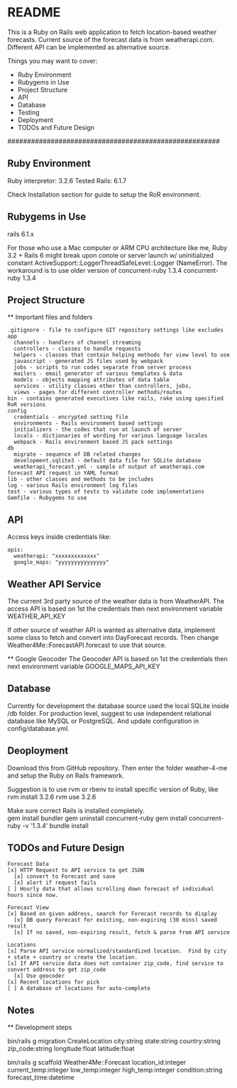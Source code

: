 # README

This is a Ruby on Rails web application to fetch location-based weather forecasts.  Current source of the forecast data is from weatherapi.com.  Different API can be implemented as alternative source.

Things you may want to cover:
* Ruby Environment
* Rubygems in Use
* Project Structure
* API
* Database
* Testing
* Deployment
* TODOs and Future Design

######################################################

## Ruby Environment
Ruby interpretor: 3.2.6 Tested
Rails: 6.1.7

Check Installation section for guide to setup the RoR environment.

## Rubygems in Use
rails 6.1.x

For those who use a Mac computer or ARM CPU architecture like me, 
Ruby 3.2 + Rails 6 might break upon conole or server launch w/ 
uninitialized constant ActiveSupport::LoggerThreadSafeLevel::Logger (NameError).
The workaround is to use older version of concurrent-ruby 1.3.4
concurrent-ruby 1.3.4

## Project Structure
** Important files and folders

```
.gitignore - file to configure GIT repository settings like excludes
app
  channels - handlers of channel streaming 
  controllers - classes to handle requests
  helpers - classes that contain helping methods for view level to use
  javascript - generated JS files used by webpack 
  jobs - scripts to run codes separate from server process
  mailers - email generator of various templates & data
  models - objects mapping attributes of data table
  services - utility classes other than controllers, jobs,
  views - pages for different controller methods/routes
bin - contains generated executives like rails, rake using specified RoR versions
config
  credentials - encrypted setting file
  environments - Rails environment based settings
  initializers - the codes that run at launch of server
  locals - dictionaries of wording for various language locales
  webpack - Rails environment based JS pack settings
db
  migrate - sequence of DB related changes
  development.sqlite3 - default data file for SQLite database
  weatherapi_forecast.yml - sample of output of weatherapi.com forecast API request in YAML format
lib - other classes and methods to be includes
log - various Rails environment log files
test - various types of tests to validate code implementations
Gemfile - Rubygems to use
```

## API

Access keys inside credentials like:
```
apis:
  weatherapi: "xxxxxxxxxxxxx"
  google_maps: "yyyyyyyyyyyyyyy"
```

## Weather API Service
The current 3rd party source of the weather data is from WeatherAPI.  The access API is based on
1st the credentials then next environment variable WEATHER_API_KEY

If other source of weather API is wanted as alternative data, implement some class to fetch and 
convert into DayForecast records.  Then change Weather4Me::ForecastAPI.forecast to use that source.

** Google Geocoder
The Geocoder API is based on 1st the credentials then next environment variable GOOGLE_MAPS_API_KEY


## Database
Currently for development the database source used the local SQLite inside /db folder.
For production level, suggest to use independent relational database like MySQL or PostgreSQL.  And update configuration in config/database.yml.

## Deoployment

Download this from GitHub repository.  Then enter the folder weather-4-me and 
setup the Ruby on Rails framework.

Suggestion is to use rvm or rbenv to install specific version of Ruby, like
rvm install 3.2.6
rvm use 3.2.6

Make sure correct Rails is installed completely.  
gem install bundler
gem uninstall concurrent-ruby
gem install concurrent-ruby -v '1.3.4'
bundle install


## TODOs and Future Design
```
Forecast Data
[x] HTTP Request to API service to get JSON
  [x] convert to Forecast and save
  [x] alert if request fails
[ ] Hourly data that allows scrolling down forecast of individual hours since now.

Forecast View
[x] Based on given address, search for Forecast records to display
  [x] DB query Forecast for existing, non-expiring (30 mins) saved result
  [x] If no saved, non-expiring result, fetch & parse from API service

Locations
[x] Parse API service normalized/standardized location.  Find by city + state + country or create the location.
[x] If API service data does not container zip_code, find service to convert address to get zip_code
  [x] Use geocoder
[x] Recent locations for pick
[ ] A database of locations for auto-complete
```

## Notes

** Development steps

bin/rails g migration CreateLocation city:string state:string country:string zip_code:string longitude:float latitude:float

bin/rails g scaffold Weather4Me::Forecast location_id:integer current_temp:integer low_temp:integer high_temp:integer condition:string forecast_time:datetime
